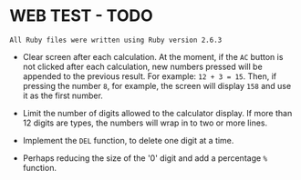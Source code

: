 # WEB TEST - TODO

```
All Ruby files were written using Ruby version 2.6.3
```

* Clear screen after each calculation. At the moment, if the ```AC``` button is not clicked after each calculation, new numbers pressed will be appended to the previous result. For example: ```12 + 3 = 15```. Then, if pressing the number ```8```, for example, the screen will display ```158``` and use it as the first number.

* Limit the number of digits allowed to the calculator display. If more than 12 digits are types, the numbers will wrap in to two or more lines.

* Implement the ```DEL``` function, to delete one digit at a time.

* Perhaps reducing the size of the '0' digit and add a percentage ```%``` function.